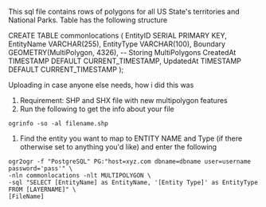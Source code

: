 This sql file contains rows of polygons for all US State's territories and National Parks. Table has the following structure 

CREATE TABLE commonlocations (
    EntityID SERIAL PRIMARY KEY,
    EntityName VARCHAR(255),
    EntityType VARCHAR(100),
    Boundary GEOMETRY(MultiPolygon, 4326),  -- Storing MultiPolygons
    CreatedAt TIMESTAMP DEFAULT CURRENT_TIMESTAMP,
    UpdatedAt TIMESTAMP DEFAULT CURRENT_TIMESTAMP
);

Uploading in case anyone else needs, how i did this was 
1. Requirement: SHP and SHX file with new multipolygon features
2. Run the following to get the info about your file

```
ogrinfo -so -al filename.shp
```

1. Find the entity you want to map to ENTITY NAME and Type (if there otherwise set to anything you'd like) and enter the following

```
ogr2ogr -f "PostgreSQL" PG:"host=xyz.com dbname=dbname user=username password='pass'" \
-nln commonlocations -nlt MULTIPOLYGON \
-sql "SELECT [EntityName] as EntityName, '[Entity Type]' as EntityType FROM [LAYERNAME]" \
[FileName]
```
